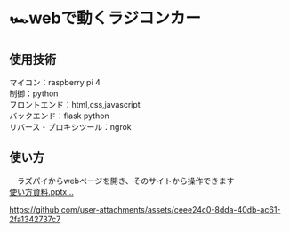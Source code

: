 # :racing_car:webで動くラジコンカー
## 使用技術
マイコン：raspberry pi 4</br>
制御：python</br>
フロントエンド：html,css,javascript</br>
バックエンド：flask python</br>
リバース・プロキシツール：ngrok

## 使い方
　ラズパイからwebページを開き、そのサイトから操作できます</br>
 [使い方資料.pptx…]()



 



https://github.com/user-attachments/assets/ceee24c0-8dda-40db-ac61-2fa1342737c7

